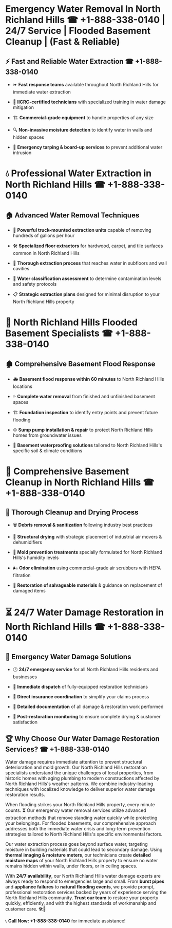 # Emergency Water Removal In North Richland Hills ☎ +1-888-338-0140 | 24/7 Service | Flooded Basement Cleanup | (Fast & Reliable)  

## ⚡ Fast and Reliable Water Extraction ☎ +1-888-338-0140  
- ⏩ **Fast response teams** available throughout North Richland Hills for immediate water extraction  
- 🏅 **IICRC-certified technicians** with specialized training in water damage mitigation  
- 🏗️ **Commercial-grade equipment** to handle properties of any size  
- 🔍 **Non-invasive moisture detection** to identify water in walls and hidden spaces  
- 🛑 **Emergency tarping & board-up services** to prevent additional water intrusion  

# 💧 Professional Water Extraction in North Richland Hills ☎ +1-888-338-0140  

## 🏠 Advanced Water Removal Techniques  
- 🚛 **Powerful truck-mounted extraction units** capable of removing hundreds of gallons per hour  
- 🛠️ **Specialized floor extractors** for hardwood, carpet, and tile surfaces common in North Richland Hills  
- 📏 **Thorough extraction process** that reaches water in subfloors and wall cavities  
- 🧪 **Water classification assessment** to determine contamination levels and safety protocols  
- 📋 **Strategic extraction plans** designed for minimal disruption to your North Richland Hills property  

# 🌊 North Richland Hills Flooded Basement Specialists ☎ +1-888-338-0140  

## 🏚️ Comprehensive Basement Flood Response  
- 🚑 **Basement flood response within 60 minutes** to North Richland Hills locations  
- 💦 **Complete water removal** from finished and unfinished basement spaces  
- 🏗️ **Foundation inspection** to identify entry points and prevent future flooding  
- ⚙️ **Sump pump installation & repair** to protect North Richland Hills homes from groundwater issues  
- 🌱 **Basement waterproofing solutions** tailored to North Richland Hills's specific soil & climate conditions  

# 🧹 Comprehensive Basement Cleanup in North Richland Hills ☎ +1-888-338-0140  

## 🔄 Thorough Cleanup and Drying Process  
- 🗑️ **Debris removal & sanitization** following industry best practices  
- 💨 **Structural drying** with strategic placement of industrial air movers & dehumidifiers  
- 🦠 **Mold prevention treatments** specially formulated for North Richland Hills's humidity levels  
- 🌬️ **Odor elimination** using commercial-grade air scrubbers with HEPA filtration  
- 🔧 **Restoration of salvageable materials** & guidance on replacement of damaged items  

# ⏳ 24/7 Water Damage Restoration in North Richland Hills ☎ +1-888-338-0140  

## 🚀 Emergency Water Damage Solutions  
- 🕛 **24/7 emergency service** for all North Richland Hills residents and businesses  
- 🚒 **Immediate dispatch** of fully-equipped restoration technicians  
- 🏦 **Direct insurance coordination** to simplify your claims process  
- 📜 **Detailed documentation** of all damage & restoration work performed  
- 🔎 **Post-restoration monitoring** to ensure complete drying & customer satisfaction  

## 🏆 Why Choose Our Water Damage Restoration Services? ☎ +1-888-338-0140  
Water damage requires immediate attention to prevent structural deterioration and mold growth. Our North Richland Hills restoration specialists understand the unique challenges of local properties, from historic homes with aging plumbing to modern constructions affected by North Richland Hills's weather patterns. We combine industry-leading techniques with localized knowledge to deliver superior water damage restoration results.  

When flooding strikes your North Richland Hills property, every minute counts. ⏳ Our emergency water removal services utilize advanced extraction methods that remove standing water quickly while protecting your belongings. For flooded basements, our comprehensive approach addresses both the immediate water crisis and long-term prevention strategies tailored to North Richland Hills's specific environmental factors.  

Our water extraction process goes beyond surface water, targeting moisture in building materials that could lead to secondary damage. Using **thermal imaging & moisture meters**, our technicians create **detailed moisture maps** of your North Richland Hills property to ensure no water remains hidden within walls, under floors, or in ceiling spaces.  

With **24/7 availability**, our North Richland Hills water damage experts are always ready to respond to emergencies large and small. From **burst pipes** and **appliance failures** to **natural flooding events**, we provide prompt, professional restoration services backed by years of experience serving the North Richland Hills community. **Trust our team** to restore your property quickly, efficiently, and with the highest standards of workmanship and customer care. 🛠️💪  

📞 **Call Now: +1-888-338-0140** for immediate assistance!